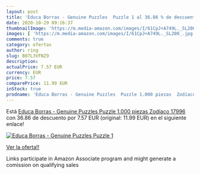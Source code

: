 ```yaml
---
layout: post
title: 'Educa Borras - Genuine Puzzles  Puzzle 1 al 36.86 % de descuento'
date: 2020-10-29 09:16:37
thumbnailImage: 'https://m.media-amazon.com/images/I/61CpJ+A749L._SL200_.jpg'
images: [ 'https://m.media-amazon.com/images/I/61CpJ+A749L._SL200_.jpg' ]
comments: true
category: ofertas
author: ring
slug: B07L3VFNZ9
description:
actualPrice: 7.57 EUR
currency: EUR
price: 7.57
comparePrice: 11.99 EUR
inStock: true
prodname: 'Educa Borras - Genuine Puzzles  Puzzle 1.000 piezas  Zodiaco  17996 '
---
```


Está [Educa Borras - Genuine Puzzles  Puzzle 1.000 piezas  Zodiaco  17996 ](https://www.amazon.es/dp/B07L3VFNZ9/?tag=tolees-21) con 36.86 de descuento por 7.57 EUR (original: 11.99 EUR) en el siguiente enlace!

[![Educa Borras - Genuine Puzzles  Puzzle 1](https://m.media-amazon.com/images/I/61CpJ+A749L._SL200_.jpg)](https://www.amazon.es/dp/B07L3VFNZ9/?tag=tolees-21)

[Ver la oferta!!](https://www.amazon.es/dp/B07L3VFNZ9/?tag=tolees-21)

Links participate in Amazon Associate program and might generate a comission on qualifying sales


